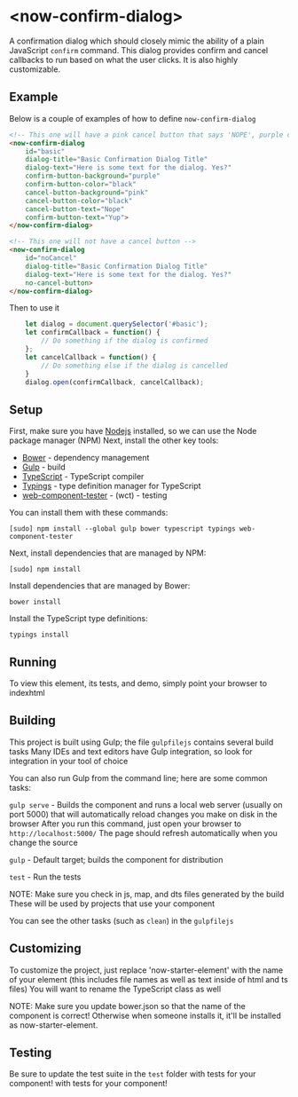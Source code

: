 # <now-confirm-dialog\>

A confirmation dialog which should closely mimic the ability of a plain JavaScript `confirm` command. This dialog provides confirm and cancel callbacks to
run based on what the user clicks. It is also highly customizable.

## Example

Below is a couple of examples of how to define `now-confirm-dialog`

```HTML
<!-- This one will have a pink cancel button that says 'NOPE', purple confirm button that says 'YUP' -->
<now-confirm-dialog
	id="basic"
	dialog-title="Basic Confirmation Dialog Title"
	dialog-text="Here is some text for the dialog. Yes?"
	confirm-button-background="purple"
	confirm-button-color="black"
	cancel-button-background="pink"
	cancel-button-color="black"
	cancel-button-text="Nope"
	confirm-button-text="Yup">
</now-confirm-dialog>

<!-- This one will not have a cancel button -->
<now-confirm-dialog
	id="noCancel"
	dialog-title="Basic Confirmation Dialog Title"
	dialog-text="Here is some text for the dialog. Yes?"
	no-cancel-button>
</now-confirm-dialog>
```

Then to use it

```JavaScript
	let dialog = document.querySelector('#basic');
	let confirmCallback = function() {
		// Do something if the dialog is confirmed
	};
	let cancelCallback = function() {
		// Do something else if the dialog is cancelled
	}
	dialog.open(confirmCallback, cancelCallback);
```

## Setup

First, make sure you have [Nodejs](https://nodejsorg/) installed, so we can use the Node package manager (NPM)
Next, install the other key tools:

* [Bower](http://bowerio/) - dependency management
* [Gulp](http://gulpjscom/) - build
* [TypeScript](http://wwwtypescriptlangorg/) - TypeScript compiler
* [Typings](https://githubcom/typings/typings) - type definition manager for TypeScript
* [web-component-tester](https://githubcom/Polymer/web-component-tester) - (wct) - testing

You can install them with these commands:

`[sudo] npm install --global gulp bower typescript typings web-component-tester`

Next, install dependencies that are managed by NPM:

`[sudo] npm install`

Install dependencies that are managed by Bower:

`bower install`

Install the TypeScript type definitions:

`typings install`

## Running

To view this element, its tests, and demo, simply point your browser to indexhtml

## Building

This project is built using Gulp; the file `gulpfilejs` contains several build tasks
Many IDEs and text editors have Gulp integration, so look for integration in your tool of choice

You can also run Gulp from the command line; here are some common tasks:

`gulp serve` - Builds the component and runs a local web server (usually on port 5000) that will automatically reload changes you make on disk in the browser
After you run this command, just open your browser to `http://localhost:5000/` The page should refresh automatically when you change the source

`gulp` - Default target; builds the component for distribution

`test` - Run the tests

NOTE: Make sure you check in js, map, and dts files generated by the build These will be used by projects that use your component

You can see the other tasks (such as `clean`) in the `gulpfilejs`

## Customizing

To customize the project, just replace 'now-starter-element' with the name of your element (this includes file names as well as text inside of html and ts files)
You will want to rename the TypeScript class as well

NOTE: Make sure you update bower.json so that the name of the component is correct! Otherwise when someone installs it, it'll be installed as now-starter-element.

## Testing

Be sure to update the test suite in the `test` folder with tests for your component!
with tests for your component!

